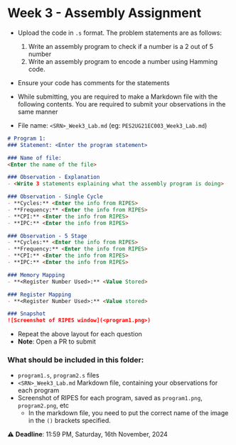 # Week 3 - Assembly Assignment

- Upload the code in `.s` format. The problem statements are as follows:
	1. Write an assembly program to check if a number is a 2 out of 5 number
	2. Write an assembly program to encode a number using Hamming code.
- Ensure your code has comments for the statements
- While submitting, you are required to make a Markdown file with the following contents. You are required to submit your observations in the same manner

- File name: `<SRN>_Week3_Lab.md` (eg: `PES2UG21EC003_Week3_Lab.md`)
```markdown
# Program 1: 
### Statement: <Enter the program statement>

### Name of file:
<Enter the name of the file>

### Observation - Explanation
- <Write 3 statements explaining what the assembly program is doing>

### Observation - Single Cycle
- **Cycles:** <Enter the info from RIPES> 
- **Frequency:** <Enter the info from RIPES>
- **CPI:** <Enter the info from RIPES>
- **IPC:** <Enter the info from RIPES>

### Observation - 5 Stage
- **Cycles:** <Enter the info from RIPES> 
- **Frequency:** <Enter the info from RIPES>
- **CPI:** <Enter the info from RIPES>
- **IPC:** <Enter the info from RIPES>

### Memory Mapping
- **<Register Number Used>:** <Value Stored>

### Register Mapping
- **<Register Number Used>:** <Value stored>

### Snapshot
![Screenshot of RIPES window](<program1.png>)
```

- Repeat the above layout for each question
- **Note**: Open a PR to submit

### What should be included in this folder:
- `program1.s`, `program2.s` files
- `<SRN>_Week3_Lab.md` Markdown file, containing your observations for each program
- Screenshot of RIPES for each program, saved as `program1.png`, `program2.png`, etc
	- In the markdown file, you need to put the correct name of the image in the `()` brackets specified.

:warning: **Deadline**: 11:59 PM, Saturday, 16th November, 2024

